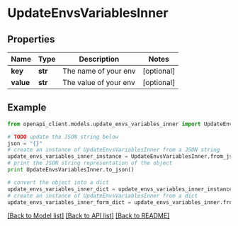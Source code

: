 # UpdateEnvsVariablesInner


## Properties
Name | Type | Description | Notes
------------ | ------------- | ------------- | -------------
**key** | **str** | The name of your env | [optional] 
**value** | **str** | The value of your env | [optional] 

## Example

```python
from openapi_client.models.update_envs_variables_inner import UpdateEnvsVariablesInner

# TODO update the JSON string below
json = "{}"
# create an instance of UpdateEnvsVariablesInner from a JSON string
update_envs_variables_inner_instance = UpdateEnvsVariablesInner.from_json(json)
# print the JSON string representation of the object
print UpdateEnvsVariablesInner.to_json()

# convert the object into a dict
update_envs_variables_inner_dict = update_envs_variables_inner_instance.to_dict()
# create an instance of UpdateEnvsVariablesInner from a dict
update_envs_variables_inner_form_dict = update_envs_variables_inner.from_dict(update_envs_variables_inner_dict)
```
[[Back to Model list]](../README.md#documentation-for-models) [[Back to API list]](../README.md#documentation-for-api-endpoints) [[Back to README]](../README.md)


